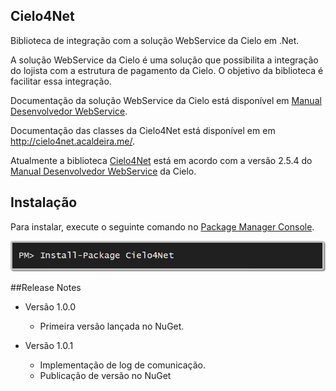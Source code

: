 ## Cielo4Net

Biblioteca de integração com a solução WebService da Cielo em .Net.

A solução WebService da Cielo é uma solução que possibilita a integração do lojista com a estrutura de pagamento da Cielo. O objetivo da biblioteca é facilitar essa integração.

Documentação da solução WebService da Cielo está disponível em <a href="https://www.cielo.com.br/wps/wcm/connect/9c206234-75f4-45cd-a66c-2e5d368941e2/Manual_Desenvolvedor_WebService_254_v2.pdf?MOD=AJPERES&CONVERT_TO=url&CACHEID=9c206234-75f4-45cd-a66c-2e5d368941e2" target="_blank">Manual Desenvolvedor WebService</a>.

Documentação das classes da Cielo4Net está disponível em em <a href="http://cielo4net.acaldeira.me/" target="_blank">http://cielo4net.acaldeira.me/</a>.

Atualmente a biblioteca <a href="https://github.com/adrianocaldeira/cielo-4-net">Cielo4Net</a> está em acordo com a versão 2.5.4 do <a href="https://www.cielo.com.br/wps/wcm/connect/9c206234-75f4-45cd-a66c-2e5d368941e2/Manual_Desenvolvedor_WebService_254_v2.pdf?MOD=AJPERES&CONVERT_TO=url&CACHEID=9c206234-75f4-45cd-a66c-2e5d368941e2" target="_blank">Manual Desenvolvedor WebService</a> da Cielo.

## <a name="instacao"></a>Instalação

Para instalar, execute o seguinte comando no <a href="http://docs.nuget.org/docs/start-here/using-the-package-manager-console#Installing_a_Package" target="_blank">Package Manager Console</a>.

<img src="https://raw.githubusercontent.com/adrianocaldeira/cielo-4-net/master/nuget.png"/>

##<a name="release-notes"></a>Release Notes

- Versão 1.0.0
	- Primeira versão lançada no NuGet.
	
- Versão 1.0.1
	- Implementação de log de comunicação.	
	- Publicação de versão no NuGet